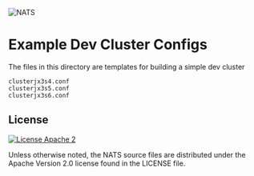 ![NATS](../images/large-logo.png)

# Example Dev Cluster Configs

The files in this directory are templates for building a simple dev cluster

```text
clusterjx3s4.conf
clusterjx3s5.conf
clusterjx3s6.conf
```
## License

[![License Apache 2](https://img.shields.io/badge/License-Apache2-blue.svg)](https://www.apache.org/licenses/LICENSE-2.0)

Unless otherwise noted, the NATS source files are distributed under the Apache Version 2.0 license found in the LICENSE file.
